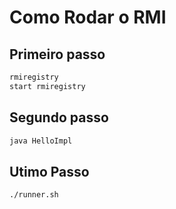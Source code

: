 # Como Rodar o RMI

## Primeiro passo

```sh
rmiregistry
start rmiregistry 
```

## Segundo passo

```sh
java HelloImpl
```
## Utimo Passo

```sh
./runner.sh
```

